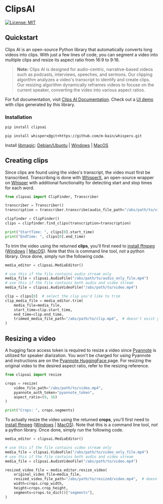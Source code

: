# ClipsAI

<!-- [![PyPI version](https://badge.fury.io/py/project-name.svg)](https://badge.fury.io/py/project-name) -->
[![License: MIT](https://img.shields.io/badge/License-MIT-yellow.svg)](https://opensource.org/licenses/MIT)


## Quickstart

Clips AI is an open-source Python library that automatically converts long videos into
clips. With just a few lines of code, you can segment a video into multiple clips and
resize its aspect ratio from 16:9 to 9:16.

> **Note:** Clips AI is designed for audio-centric, narrative-based videos such as podcasts, interviews, speeches, and sermons. Our clipping algorithm analyzes a video's transcript to identify and create clips. Our resizing algorithm dynamically reframes videos to focuse on the current speaker, converting the video into various aspect ratios.

For full documentation, visit [Clips AI Documentation](https://clipsai.com).
Check out a [UI demo](https://demo.clipsai.com) with clips generated by this library.

### Installation

```bash
pip install clipsai
```

```bash
pip install whisperx@git+https://github.com/m-bain/whisperx.git
```

Install [libmagic](https://man7.org/linux/man-pages/man3/libmagic.3.html): [Debian/Ubuntu](https://github.com/ahupp/python-magic?tab=readme-ov-file#debianubuntu) | [Windows](https://github.com/ahupp/python-magic?tab=readme-ov-file#windows) | [MacOS](https://github.com/ahupp/python-magic?tab=readme-ov-file#osx)

## Creating clips

Since clips are found using the video's transcript, the video must first be transcribed. Transcribing is done with [WhisperX](https://github.com/m-bain/whisperX), an open-source wrapper on [Whisper](https://github.com/openai/whisper) with additional functionality for detecting start and stop times for each word.

```python
from clipsai import ClipFinder, Transcriber

transcriber = Transcriber()
transcription = transcriber.transcribe(audio_file_path="/abs/path/to/video.mp4")

clipfinder = ClipFinder()
clips = clipfinder.find_clips(transcription=transcription)

print("StartTime: ", clips[0].start_time)
print("EndTime: ", clips[0].end_time)
```

To trim the video using the returned **clips**, you'll first need to [install ffmpeg](https://ffmpeg.org/download.html) ([Windows](https://www.gyan.dev/ffmpeg/builds/) | [MacOS](https://formulae.brew.sh/formula/ffmpeg)). Note that this is command line tool, *not* a python library. Once done, simply run the following code.

```python
media_editor = clipsai.MediaEditor()

# use this if the file contains audio stream only
media_file = clipsai.AudioFile("/abs/path/to/audio_only_file.mp4")
# use this if the file contains both audio and video stream
media_file = clipsai.AudioVideoFile("/abs/path/to/video.mp4")

clip = clips[0]  # select the clip you'd like to trim
clip_media_file = media_editor.trim(
    media_file=media_file,
    start_time=clip.start_time,
    end_time=clip.end_time,
    trimmed_media_file_path="/abs/path/to/clip.mp4",  # doesn't exist yet
)
```


## Resizing a video

A hugging face access token is required to resize a video since [Pyannote](https://github.com/pyannote/pyannote-audio) is utilized for speaker diarization. You won't be charged for using Pyannote and instructions are on the [Pyannote HuggingFace ](https://huggingface.co/pyannote/speaker-diarization-3.0#requirements) page. For resizing the original video to the desired aspect ratio, refer to the resizing reference.


```python
from clipsai import resize

crops = resize(
    video_file_path="/abs/path/to/video.mp4",
    pyannote_auth_token="pyannote_token",
    aspect_ratio=(9, 16)
)

print("Crops: ", crops.segments)
```

To actually resize the video using the returned **crops**, you'll first need to [install ffmpeg](https://ffmpeg.org/download.html) ([Windows](https://www.gyan.dev/ffmpeg/builds/) | [MacOS](https://formulae.brew.sh/formula/ffmpeg)). Note that this is a command line tool, *not* a python library. Once done, simply run the following code.

```python
media_editor = clipsai.MediaEditor()

# use this if the file contains video stream only
media_file = clipsai.VideoFile("/abs/path/to/video_only_file.mp4")
# use this if the file contains both audio and video stream
media_file = clipsai.AudioVideoFile("/abs/path/to/video.mp4")

resized_video_file = media_editor.resize_video(
    original_video_file=media_file,
    resized_video_file_path="/abs/path/to/resized/video.mp4",  # doesn't exist yet
    width=crops.crop_width,
    height=crops.crop_height,
    segments=crops.to_dict()["segments"],
)
```

